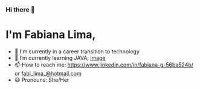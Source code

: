 ### Hi there 👋

# I'm Fabiana Lima,

- 🔭 I'm currently in a career transition to technology
- 🌱 I’m currently learning JAVA; [image](https://user-images.githubusercontent.com/99053812/214928882-c25f1e51-a68c-4c89-95c1-6ad08750e04c.png)
- 📫 How to reach me: https://www.linkedin.com/in/fabiana-g-56ba524b/ or fabi_lima_@hotmail.com
- 😄 Pronouns: She/Her

